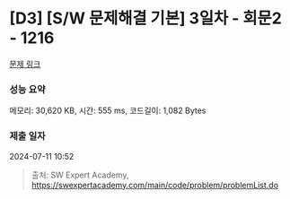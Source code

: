 # [D3] [S/W 문제해결 기본] 3일차 - 회문2 - 1216 

[문제 링크](https://swexpertacademy.com/main/code/problem/problemDetail.do?contestProbId=AV14Rq5aABUCFAYi) 

### 성능 요약

메모리: 30,620 KB, 시간: 555 ms, 코드길이: 1,082 Bytes

### 제출 일자

2024-07-11 10:52



> 출처: SW Expert Academy, https://swexpertacademy.com/main/code/problem/problemList.do